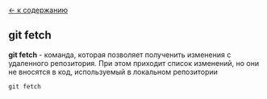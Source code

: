[<- к содержанию](./readme.md)

## git fetch

**git fetch** - команда, которая позволяет полученить изменения с удаленного репозитория. При этом приходит список изменений, но они не вносятся в код, используемый в локальном репозитории

```bash=
git fetch 
```


